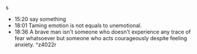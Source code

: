 s 


- 15:20 say something<br>
- 18:01 Taming emotion is not equals to unemotional.
- 18:36 A brave man isn't someone who doesn't experience any trace of fear whatsoever but someone who acts courageously despite feeling anxiety. ^z4022r